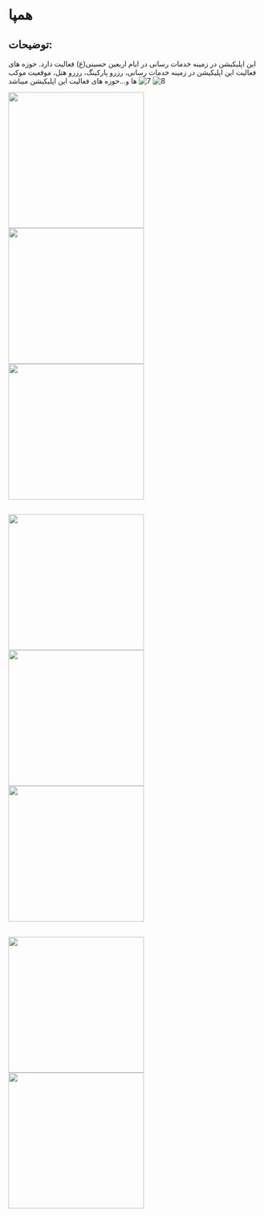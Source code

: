 # همپا
## توضیحات: 
این اپلیکیشن در زمینه خدمات رسانی در ایام اربعین حسینی(ع)
فعالیت دارد.
حوزه های فعالیت این اپلیکیشن در زمینه خدمات رسانی، رزرو
پارکینگ، رزرو هتل، موقعیت موکب ها و...حوزه های فعالیت این
اپلیکیشن میباشد
![7]()
![8]()



<img src="https://github.com/user-attachments/assets/b9877236-9a2b-4bcc-8c80-44f22679e629" width="270"> 
<img src="https://github.com/user-attachments/assets/317419a6-7680-4fad-970b-7b8b081cb0d7" width="270">   <img src="https://github.com/user-attachments/assets/e0d02211-aa05-4994-8aa2-821f66ed9f73" width="270">
<br>

##

<img src="https://github.com/user-attachments/assets/8a060d2b-37e5-48e2-9272-eab716c028ae" width="270">   <img src="https://github.com/user-attachments/assets/f5484da4-da1f-4b72-87a6-28c266da4c2c" width="270">
<img src="https://github.com/user-attachments/assets/e34871db-9dbb-4599-ac81-aad41b434d84" width="270">  <br>

## 

<img src="https://github.com/user-attachments/assets/e7cf6bc2-41f4-4cc6-9a0d-36a66f2a6282" width="270">    <img src="https://github.com/user-attachments/assets/76f9b72e-f344-40ae-bc0e-305d63c7fdda" width="270">

 



 ```
 
```



